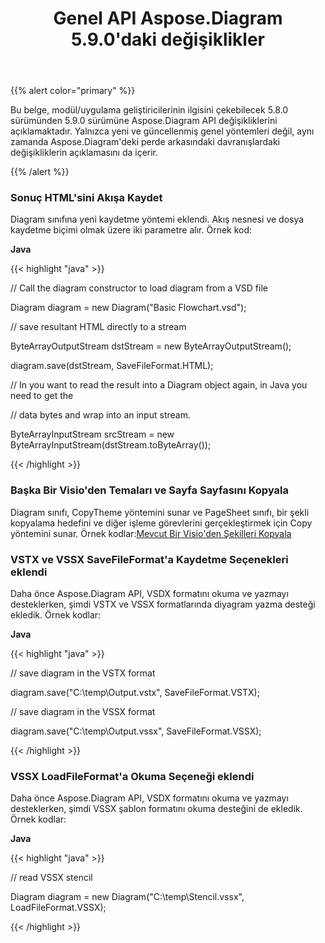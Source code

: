 ﻿---
title: Genel API Aspose.Diagram 5.9.0'daki değişiklikler
type: docs
weight: 10
url: /tr/java/public-api-changes-in-aspose-diagram-5-9-0/
---
{{% alert color="primary" %}} 

Bu belge, modül/uygulama geliştiricilerinin ilgisini çekebilecek 5.8.0 sürümünden 5.9.0 sürümüne Aspose.Diagram API değişikliklerini açıklamaktadır. Yalnızca yeni ve güncellenmiş genel yöntemleri değil, aynı zamanda Aspose.Diagram'deki perde arkasındaki davranışlardaki değişikliklerin açıklamasını da içerir.

{{% /alert %}} 
### **Sonuç HTML'sini Akışa Kaydet**
Diagram sınıfına yeni kaydetme yöntemi eklendi. Akış nesnesi ve dosya kaydetme biçimi olmak üzere iki parametre alır.
Örnek kod:

**Java**

{{< highlight "java" >}}

 // Call the diagram constructor to load diagram from a VSD file

Diagram diagram = new Diagram("Basic Flowchart.vsd");

// save resultant HTML directly to a stream

ByteArrayOutputStream dstStream = new ByteArrayOutputStream();

diagram.save(dstStream, SaveFileFormat.HTML);

// In you want to read the result into a Diagram object again, in Java you need to get the

// data bytes and wrap into an input stream.

ByteArrayInputStream srcStream = new ByteArrayInputStream(dstStream.toByteArray());

{{< /highlight >}}
### **Başka Bir Visio'den Temaları ve Sayfa Sayfasını Kopyala**
Diagram sınıfı, CopyTheme yöntemini sunar ve PageSheet sınıfı, bir şekli kopyalama hedefini ve diğer işleme görevlerini gerçekleştirmek için Copy yöntemini sunar.
 Örnek kodlar:[Mevcut Bir Visio'den Şekilleri Kopyala](/diagram/tr/java/working-with-visio-shape-data/#copy-shapes-from-an-existing-visio)
### **VSTX ve VSSX SaveFileFormat'a Kaydetme Seçenekleri eklendi**
Daha önce Aspose.Diagram API, VSDX formatını okuma ve yazmayı desteklerken, şimdi VSTX ve VSSX formatlarında diyagram yazma desteği ekledik. Örnek kodlar:

**Java**

{{< highlight "java" >}}

 // save diagram in the VSTX format

diagram.save("C:\\temp\\Output.vstx", SaveFileFormat.VSTX);

// save diagram in the VSSX format

diagram.save("C:\\temp\\Output.vssx", SaveFileFormat.VSSX);

{{< /highlight >}}
### **VSSX LoadFileFormat'a Okuma Seçeneği eklendi**
Daha önce Aspose.Diagram API, VSDX formatını okuma ve yazmayı desteklerken, şimdi VSSX şablon formatını okuma desteğini de ekledik. Örnek kodlar:

**Java**

{{< highlight "java" >}}

 // read VSSX stencil

Diagram diagram = new Diagram("C:\\temp\\Stencil.vssx", LoadFileFormat.VSSX);

{{< /highlight >}}
